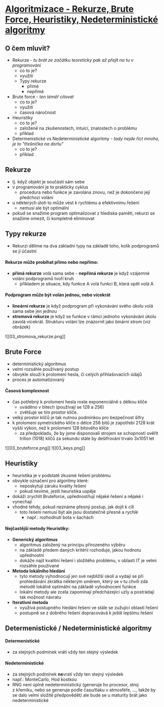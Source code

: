 # [Algoritmizace - Rekurze, Brute Force, Heuristiky, Nedeterministické algoritmy](https://youtu.be/wp_Zli_cgZw?si=sAHSumwAF2QL3NIx)
## O čem mluvit?
- Rekurze - *tu brát ze začátku teoreticky pak až přejít na tu v programování*
	- co to je? 
    - využití
	- Typy rekurze
		- přímé
		- nepřímé
- Brute force - *ten téměř citovat*
    - co to je?
    - využití
    - časová náročnost
- Heuristiky
    - co to je?
    - založené na zkušenostech, intuici, znalostech o problému
    - příklad
- Determenistické vs Nedeterministické algoritmy - *tady nejde říct mnoho, je to "třešnička na dortu"*
    - co to je?
    - příklad
## Rekurze
- tj. když objekt je součástí sám sebe
- v programování je to prakticky cyklus
	- procedura nebo funkce je zavolána znovu, než je dokončeno její předchozí volání
- u některých úloh to může vést k rychlému a efektivnímu řešení
	- nemusí ale být optimální
- pokud se snažíme program optimalizovat z hlediska paměti, rekurzi se snažíme omezit, či kompletně eliminovat
## Typy rekurze
- Rekurzi dělíme na dva základní typy na základě toho, kolik podprogramů se jí účastní
#### Rekurze může probíhat přímo nebo nepřímo:
- **přímá rekurze** volá sama sebe
- **nepřímá rekurze** je když vzájemné volání podprogramů tvoří kruh
	- příkladem je situace, kdy funkce A volá funkci B, která opět volá A
#### Podprogram může být volán jednou, nebo vícekrát
- **lineární rekurze** je když podprogram při vykonávání svého úkolu volá sama sebe jen jednou
- **stromová rekurze** je když se funkce v rámci jednoho vykonávání úkolu zavolá vícekrát. Strukturu volání lze znázornit jako binární strom (viz obrázek)

![[03_stromova_rekurze.png]]
## Brute Force
- deterministický algoritmus
- velmi rozsáhle používaný postup
- obvykle slouží k prolomení hesla, či celých přihlašovacích údajů
- proces je automatizovaný
#### Časová komplexnost
- čas potřebný k prolomení hesla roste exponenciálně s délkou klíče 
	- uváděno v bitech (používají se 128 a 256)
	- zvětšuje se tím prostor klíče.
- velký prostor klíčů je tak nutnou podmínkou pro bezpečnost šifry
- k prolomení symetrického klíče o délce 256 bitů je zapotřebí 2128 krát vyšší výkon, než k prolomení 128 bitového klíče 
	- za předpokladu, že by jsme disponovali strojem se schopností ověřit trilion (1018) klíčů za sekundu stále by dešifrování trvalo 3x1051 let

![[03_bruteforce.png]]
![[03_keys.png]]
## Heuristiky
- heuristika je v podstatě zkusmé řešení problému
- obvykle označení pro algoritmy které:
	- neposkytují záruku kvality řešení 
	- pokud nevíme, jestli heuristika uspěje
- dokáží zrychlit Bruteforce, upřednostňují nějaké řešení a nějaké i vynechají
- vhodné tehdy, pokud neznáme přesný postup, jak dojít k cíli
	- toto řešení nemusí být ale jsou dostatečně přesné a rychlé
		- např.: rozhodnutí bota v šachách
#### Nejčastější metody Heuristiky:
- **Generický algoritmus** 
	- algoritmus založený na principu přirozeného výběru
	- na základě předem daných kritérií rozhoduje, jakou hodnotu upřednostní
	- dokáže najít kvalitní řešení i složitého problému, v oblasti IT je velmi rozsáhle používané
- **Metoda lokálního hledání** 
	- tyto metody vyhodnocují jen své nejbližší okolí a vydají se při prohledávání zkrátka některým směrem, který se v tu chvíli zdá metodě lokálně optimální na základě vyhodnocení funkce
	- lokální metody ale zcela zapomínají předcházející uzly a postrádají tak možnost návratu
- **Iterativní metoda** 
	- využívá postupného hledání řešení ve stále se zužující oblasti řešení 
	- postupně se z dobrého řešení dopracovává k ještě lepšímu řešení
## Determenistické / Nedeterministické algoritmy
#### Determenistické
- za stejných podmínek vrátí vždy ten stejný výsledek
#### Nedeterministické
- za stejných podmínek **ne**vratí vždy ten stejný výsledek
- např.: MonteCarlo, Hod kostkou
- RNG není úplně nedeterministický (generuje ho procesor, stroj z křemíku, nebo se generuje podle času/tlaku v atmosféře, ..., takže by se dalo velmi složitě předpovědět) ale bude se u maturity brát jako nedeterministické